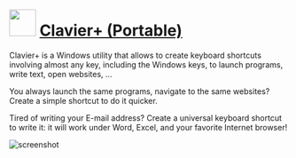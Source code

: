 ﻿# <img src="https://cdn.jsdelivr.net/gh/chtof/chocolatey-packages/automatic/clavier-plus.portable/clavier-plus.portable.png" width="48" height="48"/> [Clavier+ (Portable)](https://chocolatey.org/packages/clavier-plus.portable)

Clavier+ is a Windows utility that allows to create keyboard shortcuts involving almost any key, including the Windows keys, to launch programs, write text, open websites, ...

You always launch the same programs, navigate to the same websites? Create a simple shortcut to do it quicker.

Tired of writing your E-mail address? Create a universal keyboard shortcut to write it: it will work under Word, Excel, and your favorite Internet browser!

![screenshot](https://cdn.jsdelivr.net/gh/chtof/chocolatey-packages/automatic/clavier-plus.portable/screenshot.png)